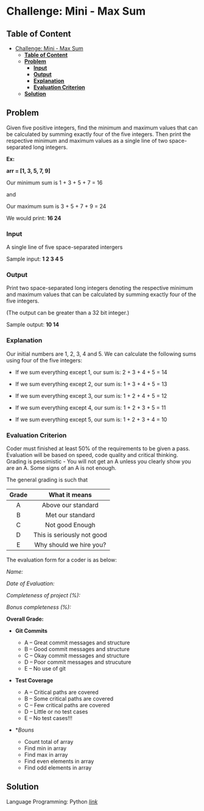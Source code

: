 # Challenge: Mini - Max Sum

## **Table of Content**

- [Challenge: Mini - Max Sum](#challenge-mini---max-sum)
  - [**Table of Content**](#table-of-content)
  - [**Problem**](#problem)
    - [**Input**](#input)
    - [**Output**](#output)
    - [**Explanation**](#explanation)
    - [**Evaluation Criterion**](#evaluation-criterion)
  - [**Solution**](#solution)

## **Problem**
Given five positive integers, find the minimum and maximum values that can be calculated by summing exactly four of the five integers. Then print the respective minimum and maximum values as a single line of two space-separated long integers.

**Ex:**

**arr = [1, 3, 5, 7, 9]**

Our minimum sum is 1 + 3 + 5 + 7 = 16

and

Our maximum sum is 3 + 5 + 7 + 9 = 24

We would print: **16 24** 

### **Input**
A single line of five space-separated intergers

Sample input: **1 2 3 4 5**

### **Output**
Print two space-separated long integers denoting the respective minimum and maximum values that can
be calculated by summing exactly four of the five integers.

(The output can be greater than a 32 bit
integer.)

Sample output:  **10 14**

### **Explanation**

Our initial numbers are 1, 2, 3, 4 and 5. We can calculate the following sums using four of the five
integers:

* If we sum everything except 1, our sum is: 2 + 3 + 4 + 5 = 14

* If we sum everything except 2, our sum is: 1 + 3 + 4 + 5 = 13

* If we sum everything except 3, our sum is: 1 + 2 + 4 + 5 = 12

* If we sum everything except 4, our sum is: 1 + 2 + 3 + 5 = 11

* If we sum everything except 5, our sum is: 1 + 2 + 3 + 4 = 10

### **Evaluation Criterion**

Coder must finished at least 50% of the requirements to be given a pass. Evaluation will be based on speed, code quality and critical thinking. Grading is pessimistic - You will not get an A unless you clearly show you are an A. Some signs of an A is not enough.

The general grading is such that

| Grade | What it means|
| :---: | :---: |
|A| Above our standard|
|B| Met our standard|
|C| Not good Enough|
|D| This is seriously not good|
|E| Why should we hire you?|

The evaluation form for a coder is as below:

*Name:*

*Date of Evaluation:*

*Completeness of project (%):*

*Bonus completeness (%):*

**Overall Grade:**

 * **Git Commits**
  
    + A – Great commit messages and structure
    + B – Good commit messages and structure
    + C – Okay commit messages and structure
    + D – Poor commit messages and strucuture
    + E – No use of git

* **Test Coverage**

  + A – Critical paths are covered
  + B – Some critical paths are covered
  + C – Few critical paths are covered
  + D – Little or no test cases
  + E – No test cases!!!

* **Bouns*
  + Count total of array
  + Find min in array
  + Find max in array
  + Find even elements in array
  + Find odd elements in array

## **Solution**

Language Programming: Python [*link*](#algorithm\Python\code.py)






